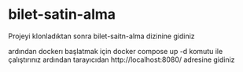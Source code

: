 # bilet-satin-alma
Projeyi klonladıktan sonra bilet-saitn-alma dizinine gidiniz

ardından dockerı başlatmak için docker compose up -d komutu ile çalıştırınız ardından
tarayıcıdan http://localhost:8080/ adresine gidiniz
